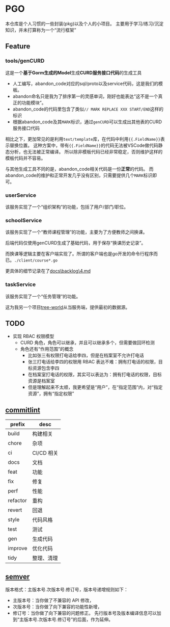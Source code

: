 # PGO

本仓库是个人习惯的一些封装(pkg)以及个人的小项目。
主要用于学习/练习/沉淀知识，并未打算称为一个“流行框架”

## Feature

### tools/genCURD

这是一个**基于Gorm生成的Model**生成**CURD服务接口代码**的生成工具

- 人工编写，abandon_code对应的sql/proto以及service代码，这是我们的模板。
- abandon命名只是我为了排序第一的灵感单词，刚好也能表达“这不是一个真正的功能模块”。
- abandon_code的代码里包含了类似`// MARK REPLACE XXX START/END`这样的标识
- 根据abandon_code及其`MARK`标识，通过`genCURD`可以生成出其他表的CURD服务接口代码

相比之下，更加常见的是利用`text/template`库，在代码中利用`{{.FieldName}}`表示替换位置。
这种方案中，带有`{{.FieldName}}`的代码无法被VSCode做代码静态分析，也无法被正常编译。
所以除非模板代码已经非常稳定，否则维护这样的模板代码并不容易。

与其他生成工具不同的是，abandon_code相关代码是一份**正常**的代码。
而abandon_code的维护和正常开发几乎没有区别，只需要提供几个`MARK`标识即可。

### userService

该服务实现了一个“组织架构”的功能，包括了用户/部门/职位。

### schoolService

该服务实现了一个“教师课程管理”的功能，主要为了方便教师之间换课。

后端代码仅使用genCURD生成了基础代码，用于保存“换课历史记录”。

而换课等逻辑主要在客户端实现了。所谓的客户端也是go开发的命令行程序而已。`./client/course*.go`

更具体的细节记录在了[docs\backlog\4.md](https://github.com/pancake-lee/pgo/blob/master/docs/backlog/4.md)

### taskService

该服务实现了一个“任务管理”的功能。

这为我另一个项目[tree-world](https://github.com/pancake-lee/tree-world)从当服务端，提供最初的数据源。

## TODO

- 实现 RBAC 权限模型
  - CURD 角色，角色可以继承，并且可以继承多个，但需要做回环检测
  - 角色还有“作用范围”的概念
    - 比如张三有权限打电话给李四，但是在档案室不允许打电话
    - 张三打电话给李四的权限用 RBAC 表达不难：拥有打电话的权限，目标资源包含李四
    - 在档案室打电话的权限，其实可以表达为：拥有打电话的权限，目标资源是档案室
    - 但是理解起来不太顺，我更希望是“用户”，在“指定范围”内，对“指定资源”，拥有“指定权限”

## [commitlint](`https://github.com/conventional-changelog/commitlint`)

| prefix   | desc       |
| -------- | ---------- |
| build    | 构建相关    |
| chore    | 杂项       |
| ci       | CI/CD 相关 |
| docs     | 文档       |
| feat     | 功能       |
| fix      | 修复       |
| perf     | 性能       |
| refactor | 重构       |
| revert   | 回退       |
| style    | 代码风格    |
| test     | 测试       |
| gen      | 生成代码    |
| improve  | 优化代码    |
| tidy     | 整理、清理  |

## [semver](https://semver.org/lang/zh-CN/)

版本格式：主版本号.次版本号.修订号，版本号递增规则如下：

- 主版本号：当你做了不兼容的 API 修改，
- 次版本号：当你做了向下兼容的功能性新增，
- 修订号：当你做了向下兼容的问题修正。
先行版本号及版本编译信息可以加到“主版本号.次版本号.修订号”的后面，作为延伸。

